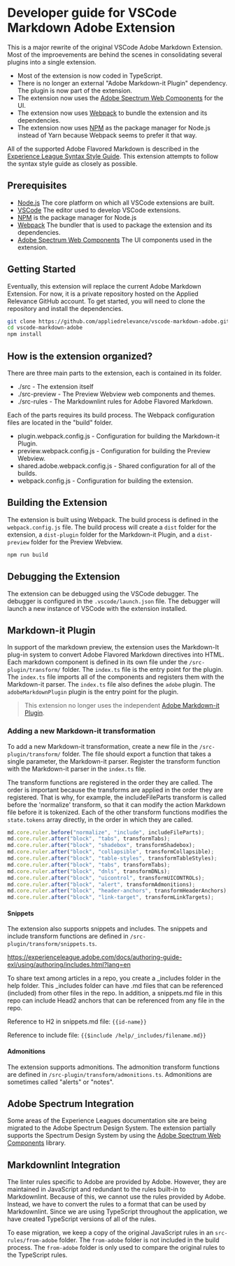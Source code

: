 # Developer guide for VSCode Markdown Adobe Extension

This is a major rewrite of the original VSCode Adobe Markdown Extension. Most of the improevements are
behind the scenes in consolidating several plugins into a single extension.

- Most of the extension is now coded in TypeScript.
- There is no longer an external "Adobe Markdown-it Plugin" dependency. The plugin is now part of the extension.
- The extension now uses the [Adobe Spectrum Web Components](https://opensource.adobe.com/spectrum-web-components/) for the UI.
- The extension now uses [Webpack](https://webpack.js.org/) to bundle the extension and its dependencies.
- The extension now uses [NPM](https://www.npmjs.com/) as the package manager for Node.js instead of Yarn because Webpack seems to prefer it that way.

All of the supported Adobe Flavored Markdown is described in the [Experience League Syntax Style Guide](https://experienceleague.adobe.com/docs/authoring-guide-exl/using/markdown/syntax-style-guide.html?lang=en#badges). This extension attempts to follow the syntax style guide as closely as possible.

## Prerequisites

- [Node.js](https://nodejs.org/en/) The core platform on which all VSCode extensions are built.
- [VSCode](https://code.visualstudio.com/) The editor used to develop VSCode extensions.
- [NPM](https://www.npmjs.com/) is the package manager for Node.js
- [Webpack](https://webpack.js.org/) The bundler that is used to package the extension and its dependencies.
- [Adobe Spectrum Web Components](https://opensource.adobe.com/spectrum-web-components/) The UI components used in the extension.

## Getting Started

Eventually, this extension will replace the current Adobe Markdown Extension. For now, it is a private repository hosted on the Applied Relevance GitHub account. To get started, you will need to clone the repository and install the dependencies.

```bash
git clone https://github.com/appliedrelevance/vscode-markdown-adobe.git
cd vscode-markdown-adobe
npm install
```

## How is the extension organized?

There are three main parts to the extension, each is contained in its folder.

- ./src - The extension itself
- ./src-preview - The Preview Webview web components and themes.
- ./src-rules - The Markdownlint rules for Adobe Flavored Markdown.

Each of the parts requires its build process. The Webpack configuration files are located in the "build" folder.

- plugin.webpack.config.js - Configuration for building the Markdown-it Plugin.
- preview.webpack.config.js - Configuration for building the Preview Webview.
- shared.adobe.webpack.config.js - Shared configuration for all of the builds.
- webpack.config.js - Configuration for building the extension.

## Building the Extension

The extension is built using Webpack. The build process is defined in the `webpack.config.js` file. The build process will create a `dist` folder for the extension, a `dist-plugin` folder for the Markdown-it Plugin, and a `dist-preview` folder for the Preview Webview.

```bash
npm run build
```

## Debugging the Extension

The extension can be debugged using the VSCode debugger. The debugger is configured in the `.vscode/launch.json` file. The debugger will launch a new instance of VSCode with the extension installed.

## Markdown-it Plugin

In support of the markdown preview, the extension uses the Markdown-It plug-in system to convert Adobe Flavored Markdown directives into HTML. Each markdown component is defined in its own file under the `/src-plugin/transform/` folder. The `index.ts` file is the entry point for the plugin. The `index.ts` file imports all of the components and registers them with the Markdown-it parser. The `index.ts` file also defines the `adobe` plugin. The `adobeMarkdownPlugin` plugin is the entry point for the plugin.

> This extension no longer uses the independent [Adobe Markdown-it Plugin](https://www.npmjs.com/package/markdown-it-adobe-plugin).

### Adding a new Markdown-it transformation

To add a new Markdown-it transformation, create a new file in the `/src-plugin/transform/` folder. The file should export a function that takes a single parameter, the Markdown-it parser. Register the transform function with the Markdown-it parser in the `index.ts` file.

The transform functions are registered in the order they are called. The order is important because the transforms are applied in the order they are registered. That is why, for example, the includeFileParts transform is called before the 'normalize' transform, so that it can modify the action Markdown file before it is tokenized. Each of the other transform functions modifies the `state.tokens` array directly, in the order in which they are called.

```javascript
md.core.ruler.before("normalize", "include", includeFileParts);
md.core.ruler.after("block", "tabs", transformTabs);
md.core.ruler.after("block", "shadebox", transformShadebox);
md.core.ruler.after("block", "collapsible", transformCollapsible);
md.core.ruler.after("block", "table-styles", transformTableStyles);
md.core.ruler.after("block", "tabs", transformTabs);
md.core.ruler.after("block", "dnls", transformDNLs);
md.core.ruler.after("block", "uicontrol", transformUICONTROLs);
md.core.ruler.after("block", "alert", transformAdmonitions);
md.core.ruler.after("block", "header-anchors", transformHeaderAnchors);
md.core.ruler.after("block", "link-target", transformLinkTargets);
```

#### Snippets

The extension also supports snippets and includes. The snippets and include transform functions are defined in `/src-plugin/transform/snippets.ts`.

https://experienceleague.adobe.com/docs/authoring-guide-exl/using/authoring/includes.html?lang=en

To share text among articles in a repo, you create a \_includes folder in the help folder. This \_includes folder can have .md files that can be referenced (included) from other files in the repo. In addition, a snippets.md file in this repo can include Head2 anchors that can be referenced from any file in the repo.

Reference to H2 in snippets.md file: `{{id-name}}`

Reference to include file: `{{$include /help/_includes/filename.md}}`

#### Admonitions

The extension supports admonitions. The admonition transform functions are defined in `/src-plugin/transform/admonitions.ts`. Admonitions are sometimes called "alerts" or "notes".

## Adobe Spectrum Integration

Some areas of the Experience Leagues documentation site are being migrated to the Adobe Spectrum Design System. The extension partially supports the Spectrum Design System by using the [Adobe Spectrum Web Components](https://opensource.adobe.com/spectrum-web-components/) library.

## Markdownlint Integration

The linter rules specific to Adobe are provided by Adobe. However, they are maintained in JavaScript and redundant to the rules built-in to Markdownlint. Because of this, we cannot use the rules provided by Adobe. Instead, we have to convert the rules to a format that can be used by Markdownlint. Since we are using TypeScript throughout the application, we have created TypeScript versions of all of the rules.

To ease migration, we keep a copy of the original JavaScript rules in an `src-rules/from-adobe` folder. The `from-adobe` folder is not included in the build process. The `from-adobe` folder is only used to compare the original rules to the TypeScript rules.

